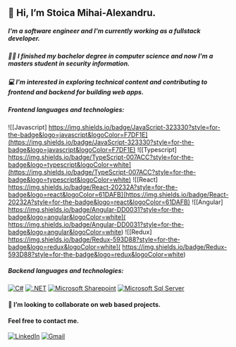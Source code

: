 ## 👋 Hi, I’m Stoica Mihai-Alexandru.
##### I'm a software engineer and I'm currently working as a fullstack developer.
##### :man_student: I finished my bachelor degree in computer science and now I'm a masters student in security information.
##### :computer: I'm interested in exploring technical content and contributing to frontend and backend for building web apps.
##### Frontend languages and technologies:
![[Javascript] https://img.shields.io/badge/JavaScript-323330?style=for-the-badge&logo=javascript&logoColor=F7DF1E](https://img.shields.io/badge/JavaScript-323330?style=for-the-badge&logo=javascript&logoColor=F7DF1E)
![[Typescript] https://img.shields.io/badge/TypeScript-007ACC?style=for-the-badge&logo=typescript&logoColor=white](https://img.shields.io/badge/TypeScript-007ACC?style=for-the-badge&logo=typescript&logoColor=white)
![[React] https://img.shields.io/badge/React-20232A?style=for-the-badge&logo=react&logoColor=61DAFB](https://img.shields.io/badge/React-20232A?style=for-the-badge&logo=react&logoColor=61DAFB)
![[Angular] 	https://img.shields.io/badge/Angular-DD0031?style=for-the-badge&logo=angular&logoColor=white](	https://img.shields.io/badge/Angular-DD0031?style=for-the-badge&logo=angular&logoColor=white)
![[Redux] 	https://img.shields.io/badge/Redux-593D88?style=for-the-badge&logo=redux&logoColor=white](	https://img.shields.io/badge/Redux-593D88?style=for-the-badge&logo=redux&logoColor=white)
##### Backend languages and technologies:
[![C#](https://img.shields.io/badge/C%23-239120?style=for-the-badge&logo=c-sharp&logoColor=white)](https://img.shields.io/badge/C%23-239120?style=for-the-badge&logo=c-sharp&logoColor=white)
[![.NET](https://img.shields.io/badge/.NET-512BD4?style=for-the-badge&logo=dotnet&logoColor=white)](https://img.shields.io/badge/.NET-512BD4?style=for-the-badge&logo=dotnet&logoColor=white)
[![Microsoft Sharepoint](https://img.shields.io/badge/Microsoft_SharePoint-0078D4?style=for-the-badge&logo=microsoft-sharepoint&logoColor=white)](https://img.shields.io/badge/Microsoft_SharePoint-0078D4?style=for-the-badge&logo=microsoft-sharepoint&logoColor=white)
[![Microsoft Sql Server](https://img.shields.io/badge/Microsoft_SQL_Server-CC2927?style=for-the-badge&logo=microsoft-sql-server&logoColor=white)](https://img.shields.io/badge/Microsoft_SQL_Server-CC2927?style=for-the-badge&logo=microsoft-sql-server&logoColor=white)
#### :dart: I’m looking to collaborate on web based projects.

#### Feel free to contact me.
[![LinkedIn](https://github.com/gauravghongde/social-icons/blob/master/SVG/Color/LinkedIN.svg)](https://www.linkedin.com/in/mihai-stoica-943506186)
<a href="mihaistoica1998@gmail.cpm?subject=Collaboration">![Gmail](https://github.com/gauravghongde/social-icons/blob/master/SVG/Color/Gmail.svg)</a>
